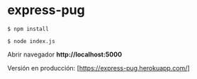 # express-pug

`$ npm install`

`$ node index.js`

Abrir navegador **http://localhost:5000**

Versión en producción: [https://express-pug.herokuapp.com/]